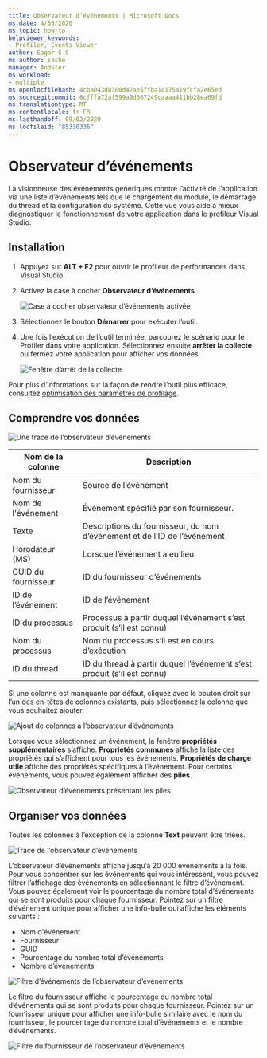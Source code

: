 ```yaml
---
title: Observateur d’événements | Microsoft Docs
ms.date: 4/30/2020
ms.topic: how-to
helpviewer_keywords:
- Profiler, Events Viewer
author: Sagar-S-S
ms.author: sashe
manager: AndSter
ms.workload:
- multiple
ms.openlocfilehash: 4cba043d8300d47ae5ffba1c175a19fcfa2e65ed
ms.sourcegitcommit: 6cfffa72af599a9d667249caaaa411bb28ea69fd
ms.translationtype: MT
ms.contentlocale: fr-FR
ms.lasthandoff: 09/02/2020
ms.locfileid: "85330336"
---
```

# <a name="events-viewer"></a>Observateur d’événements

La visionneuse des événements génériques montre l’activité de l’application via une liste d’événements tels que le chargement du module, le démarrage du thread et la configuration du système. Cette vue vous aide à mieux diagnostiquer le fonctionnement de votre application dans le profileur Visual Studio.

## <a name="setup"></a>Installation

1. Appuyez sur **ALT + F2** pour ouvrir le profileur de performances dans Visual Studio.

1. Activez la case à cocher **Observateur d’événements** .

   ![Case à cocher observateur d’événements activée](../profiling/media/eventsviewerselected.png "Case à cocher observateur d’événements activée")

1. Sélectionnez le bouton **Démarrer** pour exécuter l’outil.

1. Une fois l’exécution de l’outil terminée, parcourez le scénario pour le Profiler dans votre application. Sélectionnez ensuite **arrêter la collecte** ou fermez votre application pour afficher vos données.

   ![Fenêtre d’arrêt de la collecte](../profiling/media/stopcollectioneventsviewer.png "Fenêtre d’arrêt de la collecte")

Pour plus d’informations sur la façon de rendre l’outil plus efficace, consultez [optimisation des paramètres de profilage](../profiling/optimize-profiler-settings.md).

## <a name="understand-your-data"></a>Comprendre vos données

![Une trace de l’observateur d’événements](../profiling/media/eventviewertrace.png "Une trace de l’observateur d’événements")

|Nom de la colonne|Description|
|----------|---------------------|
|Nom du fournisseur|Source de l’événement|
|Nom de l'événement|Événement spécifié par son fournisseur.|
|Texte|Descriptions du fournisseur, du nom d’événement et de l’ID de l’événement|
|Horodateur (MS)|Lorsque l’événement a eu lieu|
|GUID du fournisseur|ID du fournisseur d’événements|
|ID de l’événement|ID de l’événement|
|ID du processus|Processus à partir duquel l’événement s’est produit (s’il est connu)|
|Nom du processus|Nom du processus s’il est en cours d’exécution|
|ID du thread|ID du thread à partir duquel l’événement s’est produit (s’il est connu)|

Si une colonne est manquante par défaut, cliquez avec le bouton droit sur l’un des en-têtes de colonnes existants, puis sélectionnez la colonne que vous souhaitez ajouter.

![Ajout de colonnes à l’observateur d’événements](../profiling/media/eventvieweraddcolumns.png "Ajout de colonnes à l’observateur d’événements")

Lorsque vous sélectionnez un événement, la fenêtre **propriétés supplémentaires** s’affiche. **Propriétés communes** affiche la liste des propriétés qui s’affichent pour tous les événements. **Propriétés de charge utile** affiche des propriétés spécifiques à l’événement. Pour certains événements, vous pouvez également afficher des **piles**.

![Observateur d’événements présentant les piles](../profiling/media/eventviewerstacks.png "Observateur d’événements présentant les piles")

## <a name="organize-your-data"></a>Organiser vos données

Toutes les colonnes à l’exception de la colonne **Text** peuvent être triées.

![Trace de l’observateur d’événements](../profiling/media/eventviewertrace.png "Trace de l’observateur d’événements")

L’observateur d’événements affiche jusqu’à 20 000 événements à la fois. Pour vous concentrer sur les événements qui vous intéressent, vous pouvez filtrer l’affichage des événements en sélectionnant le filtre d’événement. Vous pouvez également voir le pourcentage du nombre total d’événements qui se sont produits pour chaque fournisseur. Pointez sur un filtre d’événement unique pour afficher une info-bulle qui affiche les éléments suivants :

- Nom d'événement
- Fournisseur
- GUID
- Pourcentage du nombre total d’événements
- Nombre d’événements

![Filtre d’événements de l’observateur d’événements](../profiling/media/eventviewereventfilter.png "Filtre d’événements de l’observateur d’événements")

Le filtre du fournisseur affiche le pourcentage du nombre total d’événements qui se sont produits pour chaque fournisseur. Pointez sur un fournisseur unique pour afficher une info-bulle similaire avec le nom du fournisseur, le pourcentage du nombre total d’événements et le nombre d’événements.

![Filtre du fournisseur de l’observateur d’événements](../profiling/media/eventviewerproviderfilter.png "Filtre du fournisseur de l’observateur d’événements")
